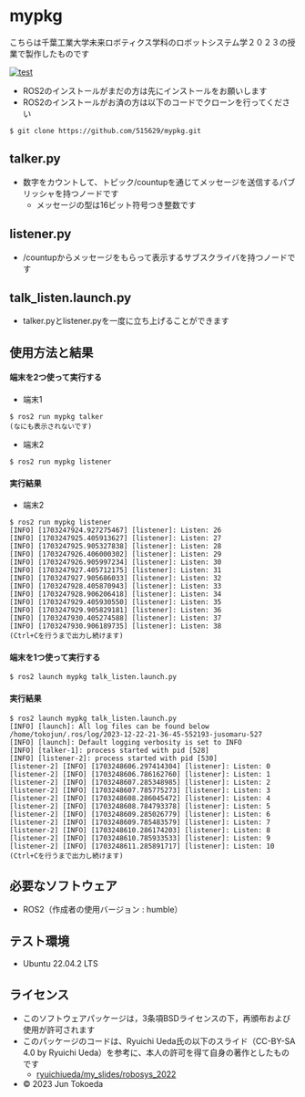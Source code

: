 # mypkg
こちらは千葉工業大学未来ロボティクス学科のロボットシステム学２０２３の授業で製作したものです

[![test](https://github.com/515629/mypkg/actions/workflows/test.yml/badge.svg)](https://github.com/515629/mypkg/actions/workflows/test.yml)

* ROS2のインストールがまだの方は先にインストールをお願いします
* ROS2のインストールがお済の方は以下のコードでクローンを行ってください
```
$ git clone https://github.com/515629/mypkg.git
```

## talker.py
* 数字をカウントして、トピック/countupを通じてメッセージを送信するパブリッシャを持つノードです
	* メッセージの型は16ビット符号つき整数です

## listener.py
* /countupからメッセージをもらって表示するサブスクライバを持つノードです

## talk_listen.launch.py
* talker.pyとlistener.pyを一度に立ち上げることができます

## 使用方法と結果

#### 端末を2つ使って実行する

* 端末1
```
$ ros2 run mypkg talker
(なにも表示されないです)
```
* 端末2
```
$ ros2 run mypkg listener
```
#### 実行結果

* 端末2
```
$ ros2 run mypkg listener
[INFO] [1703247924.927275467] [listener]: Listen: 26
[INFO] [1703247925.405913627] [listener]: Listen: 27
[INFO] [1703247925.905327838] [listener]: Listen: 28
[INFO] [1703247926.406000302] [listener]: Listen: 29
[INFO] [1703247926.905997234] [listener]: Listen: 30
[INFO] [1703247927.405712175] [listener]: Listen: 31
[INFO] [1703247927.905686033] [listener]: Listen: 32
[INFO] [1703247928.405870943] [listener]: Listen: 33
[INFO] [1703247928.906206418] [listener]: Listen: 34
[INFO] [1703247929.405930550] [listener]: Listen: 35
[INFO] [1703247929.905829181] [listener]: Listen: 36
[INFO] [1703247930.405274588] [listener]: Listen: 37
[INFO] [1703247930.906189735] [listener]: Listen: 38
(Ctrl+Cを行うまで出力し続けます)
```
#### 端末を1つ使って実行する

```
$ ros2 launch mypkg talk_listen.launch.py
```

#### 実行結果
```
$ ros2 launch mypkg talk_listen.launch.py
[INFO] [launch]: All log files can be found below /home/tokojun/.ros/log/2023-12-22-21-36-45-552193-jusomaru-527
[INFO] [launch]: Default logging verbosity is set to INFO
[INFO] [talker-1]: process started with pid [528]
[INFO] [listener-2]: process started with pid [530]
[listener-2] [INFO] [1703248606.297414304] [listener]: Listen: 0
[listener-2] [INFO] [1703248606.786162760] [listener]: Listen: 1
[listener-2] [INFO] [1703248607.285348985] [listener]: Listen: 2
[listener-2] [INFO] [1703248607.785775273] [listener]: Listen: 3
[listener-2] [INFO] [1703248608.286045472] [listener]: Listen: 4
[listener-2] [INFO] [1703248608.784793378] [listener]: Listen: 5
[listener-2] [INFO] [1703248609.285026779] [listener]: Listen: 6
[listener-2] [INFO] [1703248609.785483579] [listener]: Listen: 7
[listener-2] [INFO] [1703248610.286174203] [listener]: Listen: 8
[listener-2] [INFO] [1703248610.785933533] [listener]: Listen: 9
[listener-2] [INFO] [1703248611.285891717] [listener]: Listen: 10
(Ctrl+Cを行うまで出力し続けます)
```

## 必要なソフトウェア
* ROS2（作成者の使用バージョン : humble）

## テスト環境
* Ubuntu 22.04.2 LTS

## ライセンス
* このソフトウェアパッケージは，3条項BSDライセンスの下，再頒布および使用が許可されます
* このパッケージのコードは、Ryuichi Ueda氏の以下のスライド（CC-BY-SA 4.0 by Ryuichi Ueda）を参考に、本人の許可を得て自身の著作としたものです
	* [ryuichiueda/my_slides/robosys_2022](https://github.com/ryuichiueda/my_slides/tree/master/robosys_2022)
* © 2023 Jun Tokoeda
